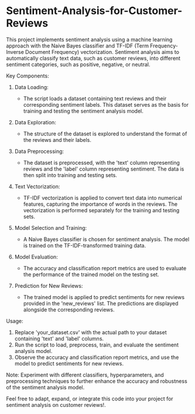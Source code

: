 # Sentiment-Analysis-for-Customer-Reviews
This project implements sentiment analysis using a machine learning approach with the Naive Bayes classifier and TF-IDF (Term Frequency-Inverse Document Frequency) vectorization. Sentiment analysis aims to automatically classify text data, such as customer reviews, into different sentiment categories, such as positive, negative, or neutral.

Key Components:
1. Data Loading:
   - The script loads a dataset containing text reviews and their corresponding sentiment labels. This dataset serves as the basis for training and testing the sentiment analysis model.

2. Data Exploration:
   - The structure of the dataset is explored to understand the format of the reviews and their labels.

3. Data Preprocessing:
   - The dataset is preprocessed, with the 'text' column representing reviews and the 'label' column representing sentiment. The data is then split into training and testing sets.

4. Text Vectorization:
   - TF-IDF vectorization is applied to convert text data into numerical features, capturing the importance of words in the reviews. The vectorization is performed separately for the training and testing sets.

5. Model Selection and Training:
   - A Naive Bayes classifier is chosen for sentiment analysis. The model is trained on the TF-IDF-transformed training data.

6. Model Evaluation:
   - The accuracy and classification report metrics are used to evaluate the performance of the trained model on the testing set.

7. Prediction for New Reviews:
   - The trained model is applied to predict sentiments for new reviews provided in the 'new_reviews' list. The predictions are displayed alongside the corresponding reviews.

Usage:
1. Replace 'your_dataset.csv' with the actual path to your dataset containing 'text' and 'label' columns.
2. Run the script to load, preprocess, train, and evaluate the sentiment analysis model.
3. Observe the accuracy and classification report metrics, and use the model to predict sentiments for new reviews.

Note:
Experiment with different classifiers, hyperparameters, and preprocessing techniques to further enhance the accuracy and robustness of the sentiment analysis model.

Feel free to adapt, expand, or integrate this code into your project for sentiment analysis on customer reviews!.
